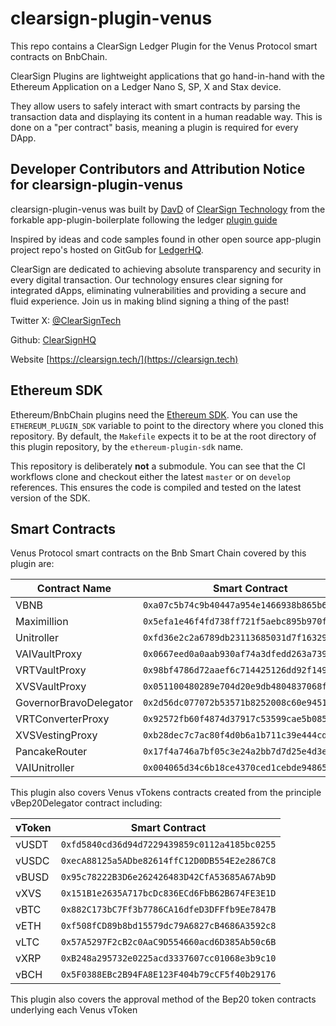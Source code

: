 # clearsign-plugin-venus

This repo contains a ClearSign Ledger Plugin for the Venus Protocol smart contracts on BnbChain.

ClearSign Plugins are lightweight applications that go hand-in-hand with the Ethereum
Application on a Ledger Nano S, SP, X and Stax device.

They allow users to safely interact with smart contracts by parsing the
transaction data and displaying its content in a human readable way. This is
done on a "per contract" basis, meaning a plugin is required for every DApp.

## Developer Contributors and Attribution Notice for clearsign-plugin-venus

clearsign-plugin-venus was built by [DavD](https://github.com/davd-mbt/) of [ClearSign Technology](https://clearsign.tech) 
from the forkable app-plugin-boilerplate following the ledger 
[plugin guide](https://developers.ledger.com/docs/dapp/embedded-plugin/overview/)

Inspired by ideas and code samples found in other open source app-plugin project repo's hosted on GitGub for [LedgerHQ](https://github.com/LedgerHQ).

ClearSign are dedicated to achieving absolute transparency and security in every digital transaction. Our technology ensures clear signing for integrated dApps, eliminating vulnerabilities and providing a secure and fluid experience. Join us in making blind signing a thing of the past!

Twitter X: [@ClearSignTech](https://twitter.com/ClearSignTech/)

Github: [ClearSignHQ](https://github.com/ClearSignHQ/)

Website [https://clearsign.tech/](https://clearsign.tech) 

## Ethereum SDK

Ethereum/BnbChain plugins need the [Ethereum SDK](https://github.com/LedgerHQ/ethereum-plugin-sdk).
You can use the `ETHEREUM_PLUGIN_SDK` variable to point to the directory where you cloned this repository. By default, the `Makefile` expects it to be at the root directory of this plugin repository, by the `ethereum-plugin-sdk` name.

This repository is deliberately **not** a submodule. You can see that the CI workflows clone and checkout either the latest `master` or on `develop` references. This ensures the code is compiled and tested on the latest version of the SDK.

## Smart Contracts

Venus Protocol smart contracts on the Bnb Smart Chain covered by this plugin are:

| Contract Name          | Smart Contract                               |
| ---------------------- | -------------------------------------------- |
| VBNB                   | `0xa07c5b74c9b40447a954e1466938b865b6bbea36` |
| Maximillion            | `0x5efa1e46f4fd738ff721f5aebc895b970f13e8a1` |
| Unitroller             | `0xfd36e2c2a6789db23113685031d7f16329158384` |
| VAIVaultProxy          | `0x0667eed0a0aab930af74a3dfedd263a73994f216` |
| VRTVaultProxy          | `0x98bf4786d72aaef6c714425126dd92f149e3f334` |
| XVSVaultProxy          | `0x051100480289e704d20e9db4804837068f3f9204` |
| GovernorBravoDelegator | `0x2d56dc077072b53571b8252008c60e945108c75a` |
| VRTConverterProxy      | `0x92572fb60f4874d37917c53599cae5b085b9facd` |
| XVSVestingProxy        | `0xb28dec7c7ac80f4d0b6a1b711c39e444cde8b2ce` |
| PancakeRouter          | `0x17f4a746a7bf05c3e24a2bb7d7d25e4d3e5bbe3e` |
| VAIUnitroller          | `0x004065d34c6b18ce4370ced1cebde94865dbfafe` |


This plugin also covers Venus vTokens contracts created from the principle vBep20Delegator contract including:

| vToken                 | Smart Contract                               |
| ---------------------- | -------------------------------------------- |
| vUSDT                  | `0xfd5840cd36d94d7229439859c0112a4185bc0255` |
| vUSDC                  | `0xecA88125a5ADbe82614ffC12D0DB554E2e2867C8` |
| vBUSD                  | `0x95c78222B3D6e262426483D42CfA53685A67Ab9D` |
| vXVS                   | `0x151B1e2635A717bcDc836ECd6FbB62B674FE3E1D` |
| vBTC                   | `0x882C173bC7Ff3b7786CA16dfeD3DFFfb9Ee7847B` |
| vETH                   | `0xf508fCD89b8bd15579dc79A6827cB4686A3592c8` |
| vLTC                   | `0x57A5297F2cB2c0AaC9D554660acd6D385Ab50c6B` |
| vXRP                   | `0xB248a295732e0225acd3337607cc01068e3b9c10` |
| vBCH                   | `0x5F0388EBc2B94FA8E123F404b79cCF5f40b29176` |

This plugin also covers the approval method of the Bep20 token contracts underlying each Venus vToken

